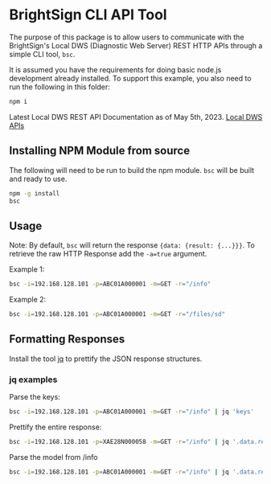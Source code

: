 # BrightSign CLI API Tool

The purpose of this package is to allow users to communicate with the BrightSign's Local DWS (Diagnostic Web Server) REST HTTP APIs through a simple CLI tool, `bsc`. 

It is assumed you have the requirements for doing basic node.js development already installed.  To support this example, you also need to run the following in this folder:

```bash
npm i
```

Latest Local DWS REST API Documentation as of May 5th, 2023.
[Local DWS APIs](https://brightsign.atlassian.net/wiki/spaces/DOC/pages/1172734089/Local+DWS+APIs)

## Installing NPM Module from source

The following will need to be run to build the npm module. `bsc` will be built and ready to use. 

```bash
npm -g install
bsc
```

## Usage

Note: By default, `bsc` will return the response `{data: {result: {...}}}`. To retrieve the raw HTTP Response add the `-a=true` argument.

Example 1:
```bash
bsc -i=192.168.128.101 -p=ABC01A000001 -m=GET -r="/info"
```

Example 2:
```bash
bsc -i=192.168.128.101 -p=ABC01A000001 -m=GET -r="/files/sd"
```

## Formatting Responses

Install the tool [jq](https://stedolan.github.io/jq/download/) to prettify the JSON response structures.

### jq examples

Parse the keys:
```bash
bsc -i=192.168.128.101 -p=ABC01A000001 -m=GET -r="/info" | jq 'keys'
```

Prettify the entire response: 
```bash
bsc -i=192.168.128.101 -p=XAE28N000058 -m=GET -r="/info" | jq '.data.result'
```

Parse the model from /info
```bash
bsc -i=192.168.128.101 -p=ABC01A000001 -m=GET -r="/info" | jq '.data.result.model'
```
